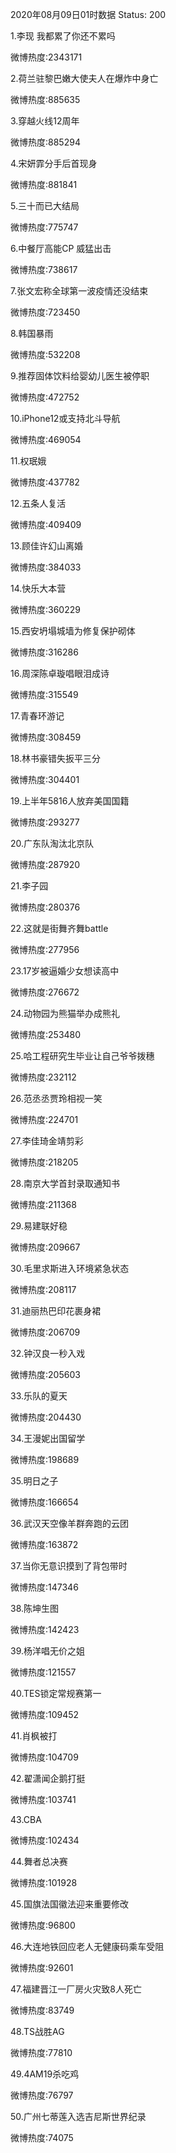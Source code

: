 2020年08月09日01时数据
Status: 200

1.李现 我都累了你还不累吗

微博热度:2343171

2.荷兰驻黎巴嫩大使夫人在爆炸中身亡

微博热度:885635

3.穿越火线12周年

微博热度:885294

4.宋妍霏分手后首现身

微博热度:881841

5.三十而已大结局

微博热度:775747

6.中餐厅高能CP 威猛出击

微博热度:738617

7.张文宏称全球第一波疫情还没结束

微博热度:723450

8.韩国暴雨

微博热度:532208

9.推荐固体饮料给婴幼儿医生被停职

微博热度:472752

10.iPhone12或支持北斗导航

微博热度:469054

11.权珉娥

微博热度:437782

12.五条人复活

微博热度:409409

13.顾佳许幻山离婚

微博热度:384033

14.快乐大本营

微博热度:360229

15.西安坍塌城墙为修复保护砌体

微博热度:316286

16.周深陈卓璇唱眼泪成诗

微博热度:315549

17.青春环游记

微博热度:308459

18.林书豪错失扳平三分

微博热度:304401

19.上半年5816人放弃美国国籍

微博热度:293277

20.广东队淘汰北京队

微博热度:287920

21.李子园

微博热度:280376

22.这就是街舞齐舞battle

微博热度:277956

23.17岁被逼婚少女想读高中

微博热度:276672

24.动物园为熊猫举办成熊礼

微博热度:253480

25.哈工程研究生毕业让自己爷爷拨穗

微博热度:232112

26.范丞丞贾玲相视一笑

微博热度:224701

27.李佳琦金靖剪彩

微博热度:218205

28.南京大学首封录取通知书

微博热度:211368

29.易建联好稳

微博热度:209667

30.毛里求斯进入环境紧急状态

微博热度:208117

31.迪丽热巴印花裹身裙

微博热度:206709

32.钟汉良一秒入戏

微博热度:205603

33.乐队的夏天

微博热度:204430

34.王漫妮出国留学

微博热度:198689

35.明日之子

微博热度:166654

36.武汉天空像羊群奔跑的云团

微博热度:163872

37.当你无意识摸到了背包带时

微博热度:147346

38.陈坤生图

微博热度:142423

39.杨洋唱无价之姐

微博热度:121557

40.TES锁定常规赛第一

微博热度:109452

41.肖枫被打

微博热度:104709

42.翟潇闻企鹅打挺

微博热度:103741

43.CBA

微博热度:102434

44.舞者总决赛

微博热度:101928

45.国旗法国徽法迎来重要修改

微博热度:96800

46.大连地铁回应老人无健康码乘车受阻

微博热度:92601

47.福建晋江一厂房火灾致8人死亡

微博热度:83749

48.TS战胜AG

微博热度:77810

49.4AM19杀吃鸡

微博热度:76797

50.广州七蒂莲入选吉尼斯世界纪录

微博热度:74075

